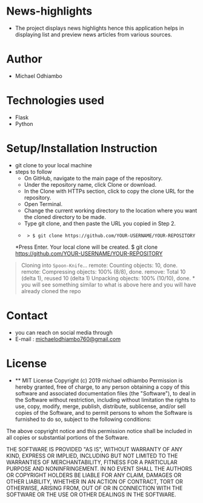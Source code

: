 # News-highlights
* The project displays news highlights hence
 this application  helps in displaying list and preview news articles from various sources.   

# Author
* Michael Odhiambo

# Technologies used
* Flask
* Python

# Setup/Installation Instruction
* git clone to your local machine
* steps to follow
  * On GitHub, navigate to the main page of the repository.
  * Under the repository name, click Clone or download.
  * In the Clone with HTTPs section, click  to copy the clone URL for the repository.
  * Open Terminal.
  * Change the current working directory to the location where you want the cloned directory to be made.
  * Type git clone, and then paste the URL you copied in Step 2.
  *      > $ git clone https://github.com/YOUR-USERNAME/YOUR-REPOSITORY
  *Press Enter. Your local clone will be created.
  $ git clone https://github.com/YOUR-USERNAME/YOUR-REPOSITORY
> Cloning into `Spoon-Knife`...
> remote: Counting objects: 10, done.
> remote: Compressing objects: 100% (8/8), done.
> remove: Total 10 (delta 1), reused 10 (delta 1)
> Unpacking objects: 100% (10/10), done.
      * you will see something similar to what is above here  and you will have already cloned the repo          



# Contact

* you can reach on social media through
* E-mail : michaelodhiambo760@gmail.com

# License
* ** MIT License Copyright (c) 2019 michael odhiambo Permission is hereby granted, free of charge, to any person obtaining a copy of this software and associated documentation files (the "Software"), to deal in the Software without restriction, including without limitation the rights to use, copy, modify, merge, publish, distribute, sublicense, and/or sell copies of the Software, and to permit persons to whom the Software is furnished to do so, subject to the following conditions:

The above copyright notice and this permission notice shall be included in all copies or substantial portions of the Software.

THE SOFTWARE IS PROVIDED "AS IS", WITHOUT WARRANTY OF ANY KIND, EXPRESS OR IMPLIED, INCLUDING BUT NOT LIMITED TO THE WARRANTIES OF MERCHANTABILITY, FITNESS FOR A PARTICULAR PURPOSE AND NONINFRINGEMENT. IN NO EVENT SHALL THE AUTHORS OR COPYRIGHT HOLDERS BE LIABLE FOR ANY CLAIM, DAMAGES OR OTHER LIABILITY, WHETHER IN AN ACTION OF CONTRACT, TORT OR OTHERWISE, ARISING FROM, OUT OF OR IN CONNECTION WITH THE SOFTWARE OR THE USE OR OTHER DEALINGS IN THE SOFTWARE.
